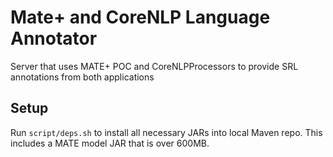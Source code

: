 # Mate+ and CoreNLP Language Annotator
Server that uses MATE+ POC and CoreNLPProcessors to provide SRL annotations from both applications

## Setup
Run `script/deps.sh` to install all necessary JARs into local Maven repo. This includes a MATE model JAR that is over 600MB.
